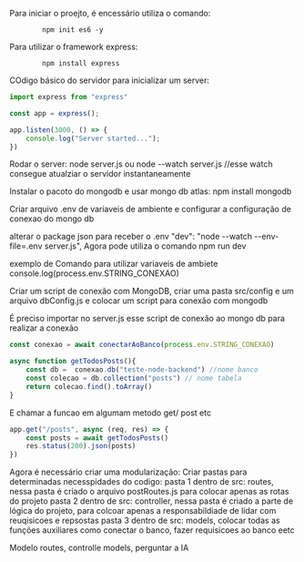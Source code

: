 Para iniciar o proejto, é encessário utiliza o comando:

            npm init es6 -y
Para utilizar o framework express:

            npm install express

COdigo básico do servidor para inicializar um server:

```javascript
import express from "express"

const app = express();

app.listen(3000, () => {
    console.log("Server started...");
})
```

Rodar o server:
        node server.js
        ou
        node --watch server.js
        //esse watch consegue atualziar o servidor instantaneamente

Instalar o pacoto do mongodb e usar mongo db atlas:
        npm install mongodb

Criar arquivo .env de variaveis de ambiente e configurar a configuração de conexao do mongo db

alterar o package json para receber o .env 
        "dev": "node --watch --env-file=.env server.js",
Agora pode utiliza o comando npm run dev

exemplo de Comando para utilizar variaveis de ambiete
        console.log(process.env.STRING_CONEXAO)

Criar um script de conexão com MongoDB, criar uma pasta src/config e um arquivo dbConfig.js e colocar um script para conexão com mongodb

É preciso importar no server.js esse script de conexão ao mongo db para realizar a conexão

```javascript
const conexao = await conectarAoBanco(process.env.STRING_CONEXAO)

async function getTodosPosts(){
    const db =  conexao.db("teste-node-backend") //nome banco
    const colecao = db.collection("posts") // nome tabela
    return colecao.find().toArray()
}
```

E chamar a funcao em algumam metodo get/ post etc

```javascript
app.get("/posts", async (req, res) => {
    const posts = await getTodosPosts()
    res.status(200).json(posts)
})
```

Agora é necessário criar uma modularização:
Criar pastas para determinadas necesspidades do codigo:
pasta 1 dentro de src: routes, nessa pasta é criado o arquivo postRoutes.js para colocar apenas as rotas do projeto
pasta 2 dentro de src: controller, nessa pasta é criado a parte de lógica do projeto, para colcoar apenas a responsabildiade de lidar com reuqisicoes e repsostas
pasta 3 dentro de src: models, colocar todas as funções auxiliares como conectar o banco, fazer requisicoes ao banco eetc

Modelo routes, controlle models, perguntar a IA